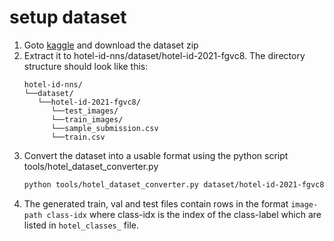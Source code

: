 # setup dataset
1. Goto [kaggle](https://www.kaggle.com/competitions/hotel-id-2021-fgvc8/data) and download the dataset zip
1. Extract it to hotel-id-nns/dataset/hotel-id-2021-fgvc8. The directory structure should look like this:
    ```
    hotel-id-nns/
    └──dataset/
       └──hotel-id-2021-fgvc8/
          └──test_images/
          └──train_images/
          └──sample_submission.csv
          └──train.csv
    ```
1. Convert the dataset into a usable format using the python script tools/hotel_dataset_converter.py
    ```bash
    python tools/hotel_dataset_converter.py dataset/hotel-id-2021-fgvc8/train.csv dataset/ --seed 0
    ```
1. The generated train, val and test files contain rows in the format `image-path class-idx` where class-idx is the index of the class-label which are listed in `hotel_classes_` file.
